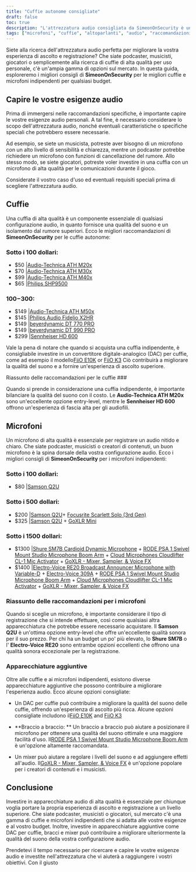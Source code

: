 ```yaml
---
title: "Cuffie autonome consigliate"
draft: false
toc: true
description: "L'attrezzatura audio consigliata da SimeonOnSecurity è una guida completa alle migliori cuffie e ai migliori microfoni indipendenti per tutte le tasche. Da opzioni economiche come l'Audio-Technica ATH M20x a prodotti di fascia alta come il Sennheiser HD 600, questa guida copre le migliori apparecchiature audio per tutte le vostre esigenze. Sia che stiate cercando un microfono economico come il Samson Q2U o una configurazione professionale come lo Shure SM7B e il RODE PSA 1, SimeonOnSecurity vi copre. Quindi perché aspettare? Iniziate a esplorare il mondo delle apparecchiature audio professionali oggi stesso!"
tags: ["microfoni", "cuffie", "altoparlanti", "audio", "raccomandazioni", "FiiO E10K", "FiiO K3", "Audio-Technica ATH M20x", "Audio-Technica ATH M30x", "Audio-Technica ATH M40x", "Philips SHP9500", "Audio-Technica ATH M50x", "Philips Audio Fidelio X2HR", "beyerdynamic DT 770 PRO", "beyerdynamic DT 990 PRO", "Sennheiser HD 600", "Samson Q2U", "Focusrite Scarlett Solo", "GoXLR Mini", "Shure SM7B", "RODE PSA 1", "Microfoni Cloud Cloudlifter CL-1", "Electro-Voice RE20", "Electro-Voice 309A"]
---
```


Siete alla ricerca dell'attrezzatura audio perfetta per migliorare la vostra esperienza di ascolto e registrazione? Che siate podcaster, musicisti, giocatori o semplicemente alla ricerca di cuffie di alta qualità per uso personale, c'è un'ampia gamma di opzioni sul mercato. In questa guida, esploreremo i migliori consigli di **SimeonOnSecurity** per le migliori cuffie e microfoni indipendenti per qualsiasi budget.

## Capire le vostre esigenze audio

Prima di immergersi nelle raccomandazioni specifiche, è importante capire le vostre esigenze audio personali. A tal fine, è necessario considerare lo scopo dell'attrezzatura audio, nonché eventuali caratteristiche o specifiche speciali che potrebbero essere necessarie.

Ad esempio, se siete un musicista, potreste aver bisogno di un microfono con un alto livello di sensibilità e chiarezza, mentre un podcaster potrebbe richiedere un microfono con funzioni di cancellazione del rumore. Allo stesso modo, se siete giocatori, potreste voler investire in una cuffia con un microfono di alta qualità per le comunicazioni durante il gioco.

Considerate il vostro caso d'uso ed eventuali requisiti speciali prima di scegliere l'attrezzatura audio.

## Cuffie

Una cuffia di alta qualità è un componente essenziale di qualsiasi configurazione audio, in quanto fornisce una qualità del suono e un isolamento dal rumore superiori. Ecco le migliori raccomandazioni di **SimeonOnSecurity** per le cuffie autonome:

### Sotto i 100 dollari:

- $50 |[Audio-Technica ATH M20x](https://amzn.to/2TVE252)
- $70 |[Audio-Technica ATH M30x](https://amzn.to/3aGF2Qs)
- $99 |[Audio-Technica ATH M40x](https://amzn.to/2RMkYDv)
- $65 |[Philips SHP9500](https://amzn.to/2RngkNb)

### $100-$300:

- $149 |[Audio-Technica ATH M50x](https://amzn.to/2GozWu9)        
- $145 |[Philips Audio Fidelio X2HR](https://amzn.to/2GozWu9)        
- $149 |[beyerdynamic DT 770 PRO](https://amzn.to/30P8jDY)     
- $149 |[beyerdynamic DT 990 PRO](https://amzn.to/37r9SdI)     
- $299 |[Sennheiser HD 600](https://amzn.to/30QLDDj)

Vale la pena di notare che quando si acquista una cuffia indipendente, è consigliabile investire in un convertitore digitale-analogico (DAC) per cuffie, come ad esempio il modello[FiiO E10K](https://amzn.to/312xdQJ) or [FiiO K3](https://amzn.to/2uzpo8B) Ciò contribuirà a migliorare la qualità del suono e a fornire un'esperienza di ascolto superiore.

Riassunto delle raccomandazioni per le cuffie ###

Quando si prende in considerazione una cuffia indipendente, è importante bilanciare la qualità del suono con il costo. Le **Audio-Technica ATH M20x** sono un'eccellente opzione entry-level, mentre le **Sennheiser HD 600** offrono un'esperienza di fascia alta per gli audiofili.

## Microfoni

Un microfono di alta qualità è essenziale per registrare un audio nitido e chiaro. Che siate podcaster, musicisti o creatori di contenuti, un buon microfono è la spina dorsale della vostra configurazione audio. Ecco i migliori consigli di **SimeonOnSecurity** per i microfoni indipendenti:

### Sotto i 100 dollari:

- $80 |[Samson Q2U](https://amzn.to/2GkpbZA)

### Sotto i 500 dollari:

- $200 |[Samson Q2U](https://amzn.to/2GkpbZA)+ [Focusrite Scarlett Solo (3rd Gen)](https://amzn.to/2ux8kA6)
- $325 |[Samson Q2U](https://amzn.to/2GkpbZA) + [GoXLR Mini](https://amzn.to/37oB6BC)

### Sotto i 1500 dollari:

- $1300 |[Shure SM7B Cardioid Dynamic Microphone](https://amzn.to/36m9Gel) + [RODE PSA 1 Swivel Mount Studio Microphone Boom Arm](https://amzn.to/2tFgUwY) + [Cloud Microphones Cloudlifter CL-1 Mic Activator](https://amzn.to/2TUBi7W) + [GoXLR - Mixer, Sampler, & Voice FX](https://amzn.to/2tOcQdF)
- $1400 |[Electro-Voice RE20 Broadcast Announcer Microphone with Variable-D](https://amzn.to/37s5uep)  + [Electro-Voice 309A](https://amzn.to/36mRhxV) + [RODE PSA 1 Swivel Mount Studio Microphone Boom Arm](https://amzn.to/2tFgUwY) + [Cloud Microphones Cloudlifter CL-1 Mic Activator](https://amzn.to/2TUBi7W) + [GoXLR - Mixer, Sampler, & Voice FX](https://amzn.to/2tOcQdF)

### Riassunto delle raccomandazioni per i microfoni

Quando si sceglie un microfono, è importante considerare il tipo di registrazione che si intende effettuare, così come qualsiasi altra apparecchiatura che potrebbe essere necessario acquistare. Il **Samson Q2U** è un'ottima opzione entry-level che offre un'eccellente qualità sonora per il suo prezzo. Per chi ha un budget un po' più elevato, lo **Shure SM7B** o l' **Electro-Voice RE20** sono entrambe opzioni eccellenti che offrono una qualità sonora eccezionale per la registrazione.

### Apparecchiature aggiuntive

Oltre alle cuffie e ai microfoni indipendenti, esistono diverse apparecchiature aggiuntive che possono contribuire a migliorare l'esperienza audio. Ecco alcune opzioni consigliate:

- Un DAC per cuffie può contribuire a migliorare la qualità del suono delle cuffie, offrendo un'esperienza di ascolto più ricca. Alcune opzioni consigliate includono il[FiiO E10K](https://amzn.to/312xdQJ) and [FiiO K3](https://amzn.to/2uzpo8B)

- **Braccio a braccio: ** Un braccio a braccio può aiutare a posizionare il microfono per ottenere una qualità del suono ottimale e una maggiore facilità d'uso. Il[RODE PSA 1 Swivel Mount Studio Microphone Boom Arm](https://amzn.to/2tFgUwY) è un'opzione altamente raccomandata.

- Un mixer può aiutare a regolare i livelli del suono e ad aggiungere effetti all'audio. Il[GoXLR - Mixer, Sampler, & Voice FX](https://amzn.to/2tOcQdF) è un'opzione popolare per i creatori di contenuti e i musicisti.

## Conclusione

Investire in apparecchiature audio di alta qualità è essenziale per chiunque voglia portare la propria esperienza di ascolto e registrazione a un livello superiore. Che siate podcaster, musicisti o giocatori, sul mercato c'è una gamma di cuffie e microfoni indipendenti che si adatta alle vostre esigenze e al vostro budget. Inoltre, investire in apparecchiature aggiuntive come DAC per cuffie, bracci e mixer può contribuire a migliorare ulteriormente la qualità del suono della vostra configurazione audio.

Prendetevi il tempo necessario per ricercare e capire le vostre esigenze audio e investite nell'attrezzatura che vi aiuterà a raggiungere i vostri obiettivi. Con il giusto

